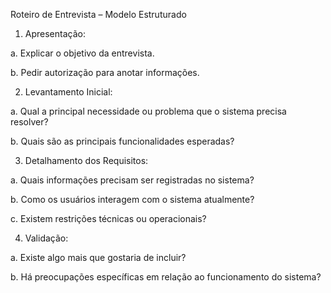 Roteiro de Entrevista – Modelo Estruturado

1. Apresentação:

a. Explicar o objetivo da entrevista.

b. Pedir autorização para anotar informações.

2. Levantamento Inicial:

a. Qual a principal necessidade ou problema que o sistema precisa resolver?

b. Quais são as principais funcionalidades esperadas?

3. Detalhamento dos Requisitos:

a. Quais informações precisam ser registradas no sistema?

b. Como os usuários interagem com o sistema atualmente?

c. Existem restrições técnicas ou operacionais?

4. Validação:

a. Existe algo mais que gostaria de incluir?

b. Há preocupações específicas em relação ao funcionamento do sistema?
